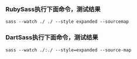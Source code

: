 ### RubySass执行下面命令，测试结果
`sass --watch ./ ./ --style expanded --sourcemap`
### DartSass执行下面命令，测试结果
`sass --watch ./:./ --style=expanded --source-map`